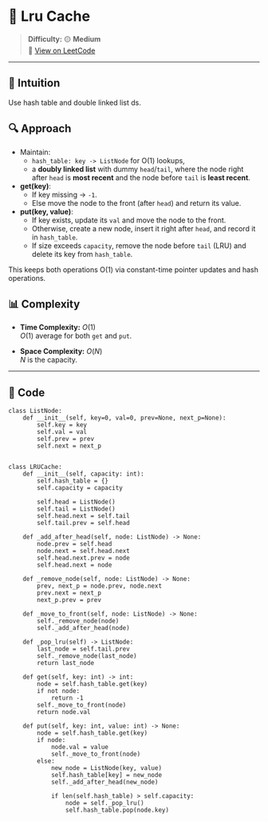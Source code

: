 
# 🧠 Lru Cache

> **Difficulty:** 🟡 **Medium**\
> 📎 [View on LeetCode](https://leetcode.com/problems/lru-cache/description/)

---

## 📝 Intuition

Use hash table and double linked list ds.

## 🔍 Approach

- Maintain:
  - `hash_table: key -> ListNode` for O(1) lookups,
  - a **doubly linked list** with dummy `head`/`tail`, where the node right after `head` is **most recent** and the node before `tail` is **least recent**.
- **get(key)**:
  - If key missing → `-1`.
  - Else move the node to the front (after `head`) and return its value.
- **put(key, value)**:
  - If key exists, update its `val` and move the node to the front.
  - Otherwise, create a new node, insert it right after `head`, and record it in `hash_table`.
  - If size exceeds `capacity`, remove the node before `tail` (LRU) and delete its key from `hash_table`.

This keeps both operations O(1) via constant-time pointer updates and hash operations.

## 📊 Complexity

- **Time Complexity:** $O(1)$  
$O(1)$ average for both `get` and `put`.


- **Space Complexity:** $O(N)$  
$N$ is the capacity.

---

## 🧩 Code

```python3 []
class ListNode:
    def __init__(self, key=0, val=0, prev=None, next_p=None):
        self.key = key
        self.val = val
        self.prev = prev
        self.next = next_p


class LRUCache:
    def __init__(self, capacity: int):
        self.hash_table = {}
        self.capacity = capacity
        
        self.head = ListNode()
        self.tail = ListNode()
        self.head.next = self.tail
        self.tail.prev = self.head
    
    def _add_after_head(self, node: ListNode) -> None:
        node.prev = self.head
        node.next = self.head.next
        self.head.next.prev = node
        self.head.next = node
    
    def _remove_node(self, node: ListNode) -> None:
        prev, next_p = node.prev, node.next
        prev.next = next_p
        next_p.prev = prev
    
    def _move_to_front(self, node: ListNode) -> None:
        self._remove_node(node)
        self._add_after_head(node)
    
    def _pop_lru(self) -> ListNode:
        last_node = self.tail.prev
        self._remove_node(last_node)
        return last_node
        
    def get(self, key: int) -> int:
        node = self.hash_table.get(key)
        if not node:
            return -1
        self._move_to_front(node)
        return node.val
        
    def put(self, key: int, value: int) -> None:
        node = self.hash_table.get(key)
        if node:
            node.val = value
            self._move_to_front(node)
        else:
            new_node = ListNode(key, value)
            self.hash_table[key] = new_node
            self._add_after_head(new_node)
            
            if len(self.hash_table) > self.capacity:
                node = self._pop_lru()
                self.hash_table.pop(node.key)
```

